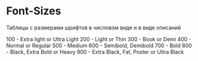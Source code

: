 # Font-Sizes
Таблицы с размерами шрифтов в числовом виде и в виде описаний

100 - Extra light or Ultra Light
200 - Light or Thin
300 - Book or Demi
400 - Normal or Regular
500 - Medium
600 - Semibold, Demibold
700 - Bold
800 - Black, Extra Bold or Heavy
900 - Extra Black, Fat, Poster or Ultra Black
